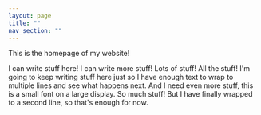 ```yaml
---
layout: page
title: ""
nav_section: ""
---
```

This is the homepage of my website!

I can write stuff here!
I can write more stuff!
Lots of stuff!
All the stuff!
I'm going to keep writing stuff here just so I have enough text to wrap to multiple lines and see what happens next.
And I need even more stuff, this is a small font on a large display.
So much stuff!
But I have finally wrapped to a second line, so that's enough for now.